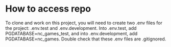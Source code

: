 # How to access repo
To clone and work on this project, you will need to create two .env files for the project: .env.test and .env.development. Into .env.test, add PGDATABASE=nc_games_test, and into .env.development, add PGDATABASE=nc_games. Double check that these .env files are .gitignored.
